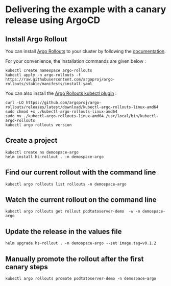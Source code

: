 # Delivering the example with a canary release using ArgoCD

## Install Argo Rollout

You can install [Argo Rollouts](https://argoproj.github.io/argo-rollouts/concepts/#concepts) to your cluster by following the [documentation](https://argoproj.github.io/argo-rollouts/installation/#installation).

For your convenience, the installation commands are given below :

```
kubectl create namespace argo-rollouts
kubectl apply -n argo-rollouts -f https://raw.githubusercontent.com/argoproj/argo-rollouts/stable/manifests/install.yaml
```

You can also install the [Argo Rollouts kubectl plugin](https://argoproj.github.io/argo-rollouts/installation/#kubectl-plugin-installation) :

```
curl -LO https://github.com/argoproj/argo-rollouts/releases/latest/download/kubectl-argo-rollouts-linux-amd64
sudo chmod +x ./kubectl-argo-rollouts-linux-amd64
sudo mv ./kubectl-argo-rollouts-linux-amd64 /usr/local/bin/kubectl-argo-rollouts
kubectl argo rollouts version
```

## Create a project

```
kubectl create ns demospace-argo
helm install hs-rollout . -n demospace-argo
```

## Find our current rollout with the command line

```
kubectl argo rollouts list rollouts -n demospace-argo
```

## Watch the current rollout on the command line

```
kubectl argo rollouts get rollout podtatoserver-demo  -w -n demospace-argo
```

## Update the release in the values file

```
helm upgrade hs-rollout . -n demospace-argo --set image.tag=v0.1.2
```

## Manually promote the rollout after the first canary steps

```
kubectl argo rollouts promote podtatoserver-demo -n demospace-argo
```
